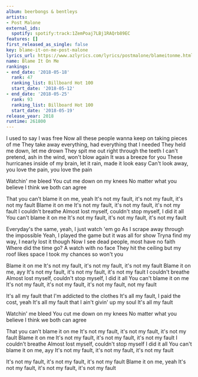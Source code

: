 ```yaml
---
album: beerbongs & bentleys
artists:
- Post Malone
external_ids:
  spotify: spotify:track:1ZemPoaj7LBj1RAQrb89EC
features: []
first_released_as_single: false
key: blame-it-on-me-post-malone
lyrics_url: https://www.azlyrics.com/lyrics/postmalone/blameitonme.html
name: Blame It On Me
rankings:
- end_date: '2018-05-18'
  rank: 47
  ranking_list: Billboard Hot 100
  start_date: '2018-05-12'
- end_date: '2018-05-25'
  rank: 93
  ranking_list: Billboard Hot 100
  start_date: '2018-05-19'
release_year: 2018
runtime: 261800
---
```

I used to say I was free
Now all these people wanna keep on taking pieces of me
They take away everything, had everything that I needed
They held me down, let me drown
They spit me out right through the teeth
I can't pretend, ash in the wind, won't blow again
It was a breeze for you
These hurricanes inside of my brain, let it rain, made it look easy Can't look away, you love the pain, you love the pain

Watchin' me bleed
You cut me down on my knees
No matter what you believe
I think we both can agree

That you can't blame it on me, yeah
It's not my fault, it's not my fault, it's not my fault
Blame it on me
It's not my fault, it's not my fault, it's not my fault
I couldn't breathe
Almost lost myself, couldn't stop myself, I did it all
You can't blame it on me
It's not my fault, it's not my fault, it's not my fault

Everyday's the same, yeah, I just watch 'em go
As I scrape away through the impossible
Yeah, I played the game but it was all for show
Tryna find my way, I nearly lost it though
Now I see dead people, most have no faith
Where did the time go? A watch with no face
They hit the ceiling but my roof likes space
I took my chances so won't you

Blame it on me
It's not my fault, it's not my fault, it's not my fault
Blame it on me, ayy
It's not my fault, it's not my fault, it's not my fault
I couldn't breathe
Almost lost myself, couldn't stop myself, I did it all
You can't blame it on me
It's not my fault, it's not my fault, it's not my fault, not my fault

It's all my fault that I'm addicted to the clothes
It's all my fault, I paid the cost, yeah
It's all my fault that I ain't givin' up my soul
It's all my fault

Watchin' me bleed
You cut me down on my knees
No matter what you believe
I think we both can agree

That you can't blame it on me
It's not my fault, it's not my fault, it's not my fault
Blame it on me
It's not my fault, it's not my fault, it's not my fault
I couldn't breathe
Almost lost myself, couldn't stop myself I did it all
You can't blame it on me, ayy
It's not my fault, it's not my fault, it's not my fault

It's not my fault, it's not my fault, it's not my fault
Blame it on me, yeah
It's not my fault, it's not my fault, it's not my fault
